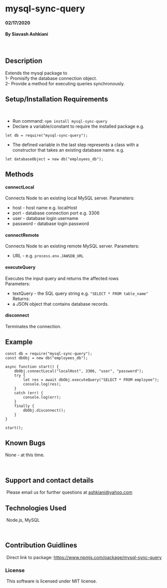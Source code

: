 # mysql-sync-query

#### 02/17/2020

#### By Siavash Ashkiani
​
## Description
Extends the mysql package to  
1- Promisify the database connection object.   
2- Provide a method for executing queries synchronously.  

## Setup/Installation Requirements
​
* Run command: ```npm install mysql-sync-query```
* Declare a variable/constant to require the installed package e.g. 
```
let db = require("mysql-sync-query");
```
* The defined variable in the last step represents a class with a constructor that takes an existing database name. e.g. 
```
let databaseObject = new db("employees_db");
```

## Methods
#### connectLocal
Connects Node to an existing local MySQL server.
Parameters:
* host - host name e.g. localHost
* port - database connection port e.g. 3306
* user - database login username
* password - database login password

#### connectRemote
Connects Node to an existing remote MySQL server.
Parameters:
* URL - e.g. ```process.env.JAWSDB_URL```

#### executeQuery
Executes the input query and returns the affected rows  
Parameters:  
* textQuery - the SQL query string e.g. ```"SELECT * FROM table_name"```  
Returns:  
* a JSON object that contains database records.

#### disconnect
Terminates the connection.​

## Example
```
const db = require("mysql-sync-query");  
const dbObj = new db("employees_db");  

async function start() {  
    dbObj.connectLocal("localHost", 3306, "user", "password");  
    try {  
        let res = await dbObj.executeQuery("SELECT * FROM employee");  
        console.log(res);  
    }  
    catch (err) {  
        console.log(err);  
    }  
    finally {  
        dbObj.disconnect();  
    }  
}  
  
start();  
```
## Known Bugs

None - at this time​.

​
## Support and contact details
​
Please email us for further questions at ashkiani@yahoo.com
​
## Technologies Used
​
Node.js, MySQL

​
## Contribution Guidlines 
​
Direct link to package: https://www.npmjs.com/package/mysql-sync-query
​
### License
​
This software is licensed under MIT license.